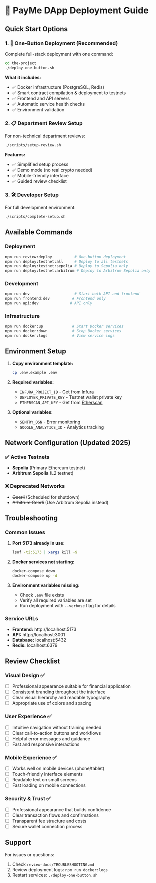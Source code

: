 # 🚀 PayMe DApp Deployment Guide

## Quick Start Options

### 1. 🎯 **One-Button Deployment** (Recommended)
Complete full-stack deployment with one command:

```bash
cd the-project
./deploy-one-button.sh
```

**What it includes:**
- ✅ Docker infrastructure (PostgreSQL, Redis)
- ✅ Smart contract compilation & deployment to testnets
- ✅ Frontend and API servers
- ✅ Automatic service health checks
- ✅ Environment validation

### 2. 📋 **Department Review Setup**
For non-technical department reviews:

```bash
./scripts/setup-review.sh
```

**Features:**
- ✅ Simplified setup process
- ✅ Demo mode (no real crypto needed)
- ✅ Mobile-friendly interface
- ✅ Guided review checklist

### 3. 🛠️ **Developer Setup**
For full development environment:

```bash
./scripts/complete-setup.sh
```

## Available Commands

### Deployment
```bash
npm run review:deploy          # One-button deployment
npm run deploy:testnet:all     # Deploy to all testnets
npm run deploy:testnet:sepolia # Deploy to Sepolia only
npm run deploy:testnet:arbitrum # Deploy to Arbitrum Sepolia only
```

### Development
```bash
npm run dev                    # Start both API and frontend
npm run frontend:dev          # Frontend only
npm run api:dev              # API only
```

### Infrastructure
```bash
npm run docker:up             # Start Docker services
npm run docker:down           # Stop Docker services
npm run docker:logs           # View service logs
```

## Environment Setup

1. **Copy environment template:**
   ```bash
   cp .env.example .env
   ```

2. **Required variables:**
   - `INFURA_PROJECT_ID` - Get from [Infura](https://infura.io/)
   - `DEPLOYER_PRIVATE_KEY` - Testnet wallet private key
   - `ETHERSCAN_API_KEY` - Get from [Etherscan](https://etherscan.io/apis)

3. **Optional variables:**
   - `SENTRY_DSN` - Error monitoring
   - `GOOGLE_ANALYTICS_ID` - Analytics tracking

## Network Configuration (Updated 2025)

### ✅ Active Testnets
- **Sepolia** (Primary Ethereum testnet)
- **Arbitrum Sepolia** (L2 testnet)

### ❌ Deprecated Networks
- ~~Goerli~~ (Scheduled for shutdown)
- ~~Arbitrum Goerli~~ (Use Arbitrum Sepolia instead)

## Troubleshooting

### Common Issues

1. **Port 5173 already in use:**
   ```bash
   lsof -ti:5173 | xargs kill -9
   ```

2. **Docker services not starting:**
   ```bash
   docker-compose down
   docker-compose up -d
   ```

3. **Environment variables missing:**
   - Check `.env` file exists
   - Verify all required variables are set
   - Run deployment with `--verbose` flag for details

### Service URLs
- **Frontend:** http://localhost:5173
- **API:** http://localhost:3001
- **Database:** localhost:5432
- **Redis:** localhost:6379

## Review Checklist

### Visual Design ✅
- [ ] Professional appearance suitable for financial application
- [ ] Consistent branding throughout the interface
- [ ] Clear visual hierarchy and readable typography
- [ ] Appropriate use of colors and spacing

### User Experience ✅
- [ ] Intuitive navigation without training needed
- [ ] Clear call-to-action buttons and workflows
- [ ] Helpful error messages and guidance
- [ ] Fast and responsive interactions

### Mobile Experience ✅
- [ ] Works well on mobile devices (phone/tablet)
- [ ] Touch-friendly interface elements
- [ ] Readable text on small screens
- [ ] Fast loading on mobile connections

### Security & Trust ✅
- [ ] Professional appearance that builds confidence
- [ ] Clear transaction flows and confirmations
- [ ] Transparent fee structure and costs
- [ ] Secure wallet connection process

## Support

For issues or questions:
1. Check `review-docs/TROUBLESHOOTING.md`
2. Review deployment logs: `npm run docker:logs`
3. Restart services: `./deploy-one-button.sh`
